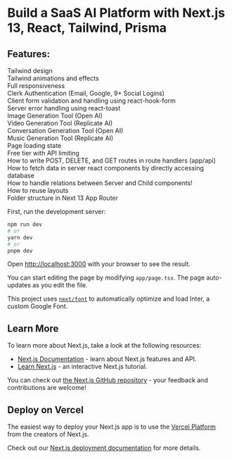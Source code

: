 <h1> Build a SaaS AI Platform with Next.js 13, React, Tailwind, Prisma</h1>

<h2>Features:</h2>

Tailwind design<br/>
Tailwind animations and effects<br/>
Full responsiveness<br/>
Clerk Authentication (Email, Google, 9+ Social Logins)<br/>
Client form validation and handling using react-hook-form<br/>
Server error handling using react-toast<br/>
Image Generation Tool (Open AI)<br/>
Video Generation Tool (Replicate AI)<br/>
Conversation Generation Tool (Open AI)<br/>
Music Generation Tool (Replicate AI)<br/>
Page loading state<br/>
Free tier with API limiting<br/>
How to write POST, DELETE, and GET routes in route handlers (app/api)<br/>
How to fetch data in server react components by directly accessing database<br/>
How to handle relations between Server and Child components!<br/>
How to reuse layouts<br/>
Folder structure in Next 13 App Router<br/>

First, run the development server:

```bash
npm run dev
# or
yarn dev
# or
pnpm dev
```

Open [http://localhost:3000](http://localhost:3000) with your browser to see the result.

You can start editing the page by modifying `app/page.tsx`. The page auto-updates as you edit the file.

This project uses [`next/font`](https://nextjs.org/docs/basic-features/font-optimization) to automatically optimize and load Inter, a custom Google Font.

## Learn More

To learn more about Next.js, take a look at the following resources:

- [Next.js Documentation](https://nextjs.org/docs) - learn about Next.js features and API.
- [Learn Next.js](https://nextjs.org/learn) - an interactive Next.js tutorial.

You can check out [the Next.js GitHub repository](https://github.com/vercel/next.js/) - your feedback and contributions are welcome!

## Deploy on Vercel

The easiest way to deploy your Next.js app is to use the [Vercel Platform](https://vercel.com/new?utm_medium=default-template&filter=next.js&utm_source=create-next-app&utm_campaign=create-next-app-readme) from the creators of Next.js.

Check out our [Next.js deployment documentation](https://nextjs.org/docs/deployment) for more details.
